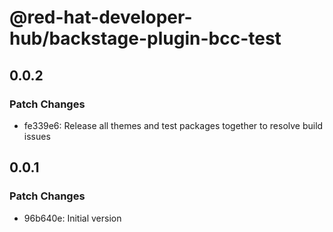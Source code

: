 # @red-hat-developer-hub/backstage-plugin-bcc-test

## 0.0.2

### Patch Changes

- fe339e6: Release all themes and test packages together to resolve build issues

## 0.0.1

### Patch Changes

- 96b640e: Initial version
